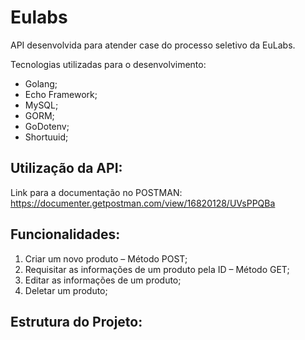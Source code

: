 # Eulabs

API desenvolvida para atender case do processo seletivo da EuLabs.

Tecnologias utilizadas para o desenvolvimento:

- Golang;
- Echo Framework;
- MySQL;
- GORM;
- GoDotenv;
- Shortuuid;

## Utilização da API:

Link para a documentação no POSTMAN:
https://documenter.getpostman.com/view/16820128/UVsPPQBa

## Funcionalidades:

1. Criar um novo produto – Método POST;
2. Requisitar as informações de um produto pela ID – Método GET;
3. Editar as informações de um produto;
4. Deletar um produto;

## Estrutura do Projeto:

